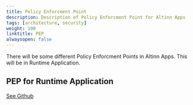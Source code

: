 ```yaml
---
title: Policy Enforcment Point
description: Description of Policy Enforcment Point for Altinn Apps
tags: [architecture, security]
weight: 100
linktitle: PEP
alwaysopen: false
---
```


There will be some different Policy Enforcment Points in Altinn Apps. This will be in Runtime Application. 

## PEP for Runtime Application

[See Github](https://github.com/Altinn/altinn-studio/issues/71)















